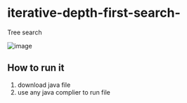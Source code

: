 # iterative-depth-first-search-
Tree search



![image](https://user-images.githubusercontent.com/45323165/92297828-3ae83380-ef11-11ea-8a50-d53c89cef91d.png)




## How to run it
1. download java file 
2. use any java complier to run file 
